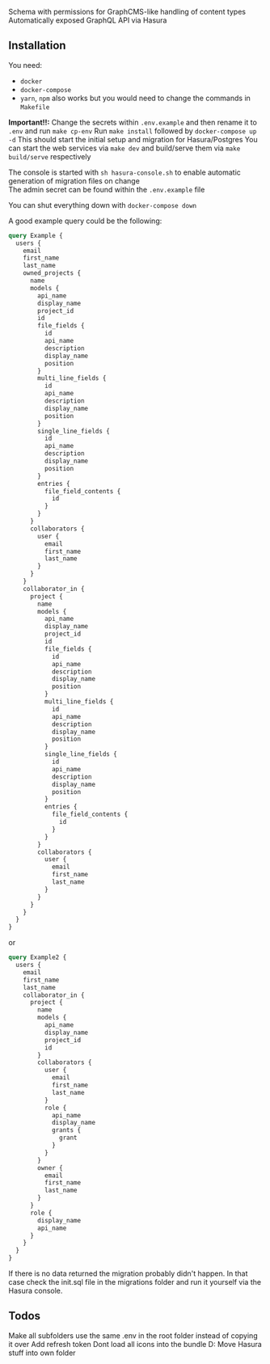 Schema with permissions for GraphCMS-like handling of content types  
Automatically exposed GraphQL API via Hasura

## Installation

You need:

- `docker`
- `docker-compose`
- `yarn`, `npm` also works but you would need to change the commands in `Makefile`

**Important!!:** Change the secrets within `.env.example` and then rename it to `.env` and run `make cp-env`
Run `make install` followed by `docker-compose up -d`
This should start the initial setup and migration for Hasura/Postgres
You can start the web services via `make dev` and build/serve them via `make build/serve` respectively

The console is started with `sh hasura-console.sh` to enable automatic generation of migration files on change  
The admin secret can be found within the `.env.example` file

You can shut everything down with `docker-compose down`

A good example query could be the following:

```graphql
query Example {
  users {
    email
    first_name
    last_name
    owned_projects {
      name
      models {
        api_name
        display_name
        project_id
        id
        file_fields {
          id
          api_name
          description
          display_name
          position
        }
        multi_line_fields {
          id
          api_name
          description
          display_name
          position
        }
        single_line_fields {
          id
          api_name
          description
          display_name
          position
        }
        entries {
          file_field_contents {
            id
          }
        }
      }
      collaborators {
        user {
          email
          first_name
          last_name
        }
      }
    }
    collaborator_in {
      project {
        name
        models {
          api_name
          display_name
          project_id
          id
          file_fields {
            id
            api_name
            description
            display_name
            position
          }
          multi_line_fields {
            id
            api_name
            description
            display_name
            position
          }
          single_line_fields {
            id
            api_name
            description
            display_name
            position
          }
          entries {
            file_field_contents {
              id
            }
          }
        }
        collaborators {
          user {
            email
            first_name
            last_name
          }
        }
      }
    }
  }
}
```

or

```graphql
query Example2 {
  users {
    email
    first_name
    last_name
    collaborator_in {
      project {
        name
        models {
          api_name
          display_name
          project_id
          id
        }
        collaborators {
          user {
            email
            first_name
            last_name
          }
          role {
            api_name
            display_name
            grants {
              grant
            }
          }
        }
        owner {
          email
          first_name
          last_name
        }
      }
      role {
        display_name
        api_name
      }
    }
  }
}
```

If there is no data returned the migration probably didn't happen. In that case check the init.sql file in the migrations folder and run it yourself via the Hasura console.

## Todos

Make all subfolders use the same .env in the root folder instead of copying it over
Add refresh token
Dont load all icons into the bundle D:
Move Hasura stuff into own folder
